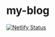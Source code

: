 # my-blog
[![Netlify Status](https://api.netlify.com/api/v1/badges/3748821f-8d93-4f38-9cb5-daed50957f3e/deploy-status)](https://app.netlify.com/sites/damegane/deploys)
